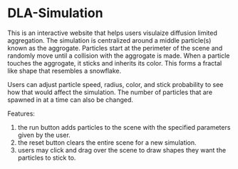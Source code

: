 # DLA-Simulation
This is an interactive website that helps users visulaize diffusion limited aggregation. The simulation is centralized around a middle particle(s) known as the aggrogate. Particles start at the perimeter of the scene and randomly move until a collision with the aggrogate is made. When a particle touches the aggrogate, it sticks and inherits its color. This forms a fractal like shape that resembles a snowflake.

Users can adjust particle speed, radius, color, and stick probability to see how that would affect the simulation. The number of particles that are spawned in at a time can also be changed.

Features:
1. the run button adds particles to the scene with the specified parameters given by the user.
2. the reset button clears the entire scene for a new simulation.
3. users may click and drag over the scene to draw shapes they want the particles to stick to.
